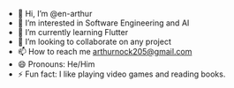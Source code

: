- 👋 Hi, I’m @en-arthur
- 👀 I’m interested in Software Engineering and AI
- 🌱 I’m currently learning Flutter
- 💞️ I’m looking to collaborate on any project
- 📫 How to reach me arthurnock205@gmail.com
- 😄 Pronouns: He/Him
- ⚡ Fun fact: I like playing video games and reading books.

<!---
en-arthur/en-arthur is a ✨ special ✨ repository because its `README.md` (this file) appears on your GitHub profile.
You can click the Preview link to take a look at your changes.
--->
